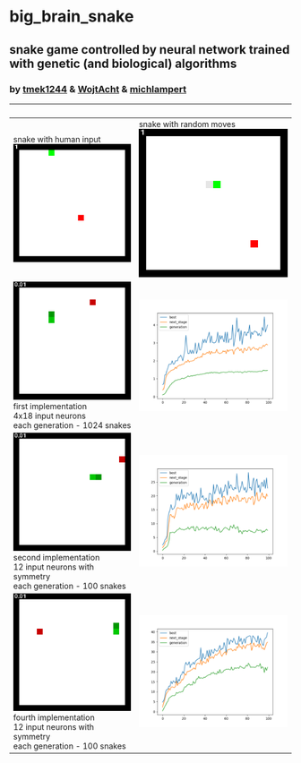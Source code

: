 # big_brain_snake

## snake game controlled by neural network trained with genetic (and biological) algorithms

### by [tmek1244](http://github.com/tmek1244) & [WojtAcht](http://github.com/WojtAcht) & [michlampert](http://github.com/michlampert)

|<img width="50%">|<img width="50%">|
| -- | -- |
| snake with human input <br/> ![rys](demos/demo.gif) | snake with random moves <br/> ![rys](demos/demo1.gif) |
| ![rys](demos/demo_first_implementation.gif) <br/> first implementation <br/> 4x18 input neurons <br/> each generation - 1024 snakes |<img src="logs/logs_1.png" height="60%">|
| ![rys](demos/demo_second_implementation.gif) <br/> second implementation <br/> 12 input neurons with symmetry <br/> each generation - 100 snakes | <img src="logs/logs_6.png" height="60%">|
| ![rys](demos/demo_fourth_implementation.gif) <br/> fourth implementation <br/> 12 input neurons with symmetry <br/> each generation - 100 snakes | <img src="logs/logs_7.png" height="60%">|